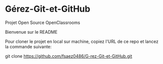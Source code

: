 # Gérez-Git-et-GitHub
Projet Open Source OpenClassrooms

Bienvenue sur le README

Pour cloner le projet en local sur machine, copiez l'URL de ce repo et lancez la commande suivante:

git clone https://github.com/fsaez0486/G-rez-Git-et-GitHub.git
